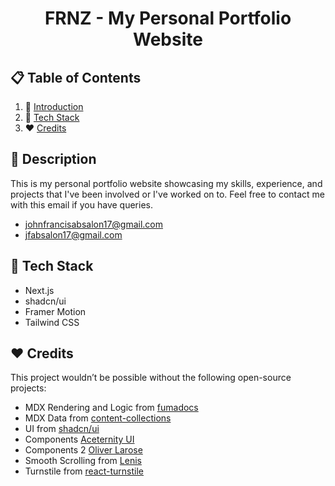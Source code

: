 <h1 align="center">
  FRNZ - My Personal Portfolio Website
</h1>

## 📋 Table of Contents

1. 🤖 [Introduction](#introduction)
2. 🚀 [Tech Stack](#tech-stack)
5. ❤️ [Credits](#credits)

## <a name="introduction">🤖 Description</a>

This is my personal portfolio website showcasing my skills, experience, and projects that I've been involved or I've worked on to. Feel free to contact me with this email if you have queries.

- johnfrancisabsalon17@gmail.com
- jfabsalon17@gmail.com

## <a name="tech-stack">🚀 Tech Stack</a>

- Next.js
- shadcn/ui
- Framer Motion
- Tailwind CSS


## <a name="credits">❤️ Credits</a>

This project wouldn’t be possible without the following open-source projects:

- MDX Rendering and Logic from [fumadocs](https://github.com/fuma-nama/fumadocs)
- MDX Data from [content-collections](https://www.content-collections.dev/)
- UI from [shadcn/ui](https://ui.shadcn.com/)
- Components [Aceternity UI](https://ui.aceternity.com/)
- Components 2 [Oliver Larose](https://blog.olivierlarose.com/)
- Smooth Scrolling from [Lenis](https://github.com/darkroomengineering/lenis)
- Turnstile from [react-turnstile](https://github.com/marsidev/react-turnstile)

#
